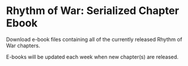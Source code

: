 # Rhythm of War: Serialized Chapter Ebook
Download e-book files containing all of the currently released Rhythm of War chapters.

E-books will be updated each week when new chapter(s) are released.
